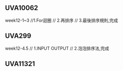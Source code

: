 ## UVA10062
week12-1~3
//1.For迴圈
// 2.再排序
// 3.最後排序規則,完成
## UVA299
week12-4.5
// 1.INPUT OUTPUT
// 2.泡泡排序法,完成
## UVA11321
